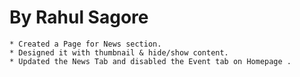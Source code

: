 By Rahul Sagore
===============

	* Created a Page for News section.
	* Designed it with thumbnail & hide/show content.
	* Updated the News Tab and disabled the Event tab on Homepage .

